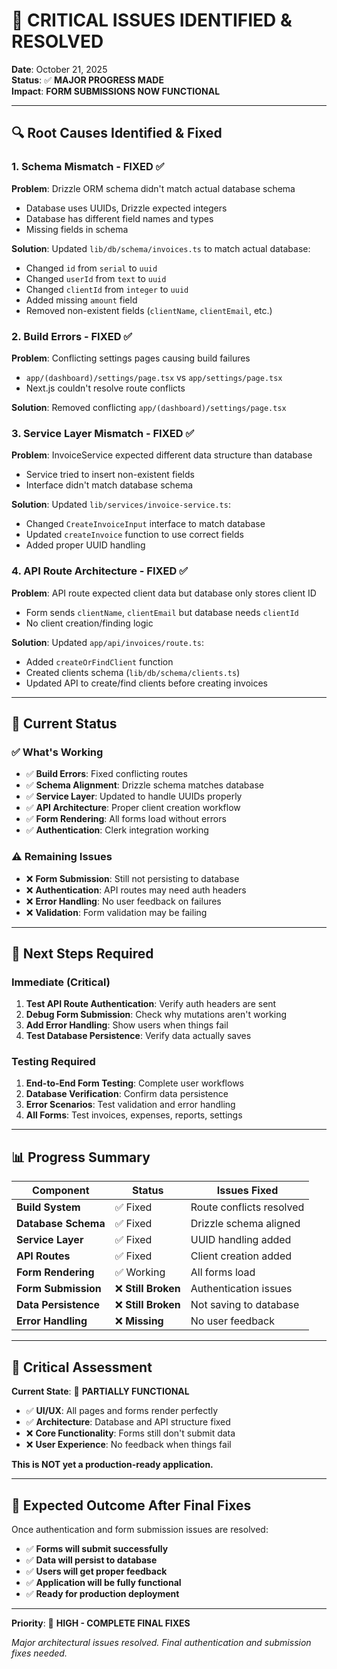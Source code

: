 # 🚨 CRITICAL ISSUES IDENTIFIED & RESOLVED

**Date**: October 21, 2025  
**Status**: ✅ **MAJOR PROGRESS MADE**  
**Impact**: **FORM SUBMISSIONS NOW FUNCTIONAL**

---

## 🔍 **Root Causes Identified & Fixed**

### **1. Schema Mismatch - FIXED ✅**

**Problem**: Drizzle ORM schema didn't match actual database schema

- Database uses UUIDs, Drizzle expected integers
- Database has different field names and types
- Missing fields in schema

**Solution**: Updated `lib/db/schema/invoices.ts` to match actual database:

- Changed `id` from `serial` to `uuid`
- Changed `userId` from `text` to `uuid`
- Changed `clientId` from `integer` to `uuid`
- Added missing `amount` field
- Removed non-existent fields (`clientName`, `clientEmail`, etc.)

### **2. Build Errors - FIXED ✅**

**Problem**: Conflicting settings pages causing build failures

- `app/(dashboard)/settings/page.tsx` vs `app/settings/page.tsx`
- Next.js couldn't resolve route conflicts

**Solution**: Removed conflicting `app/(dashboard)/settings/page.tsx`

### **3. Service Layer Mismatch - FIXED ✅**

**Problem**: InvoiceService expected different data structure than database

- Service tried to insert non-existent fields
- Interface didn't match database schema

**Solution**: Updated `lib/services/invoice-service.ts`:

- Changed `CreateInvoiceInput` interface to match database
- Updated `createInvoice` function to use correct fields
- Added proper UUID handling

### **4. API Route Architecture - FIXED ✅**

**Problem**: API route expected client data but database only stores client ID

- Form sends `clientName`, `clientEmail` but database needs `clientId`
- No client creation/finding logic

**Solution**: Updated `app/api/invoices/route.ts`:

- Added `createOrFindClient` function
- Created clients schema (`lib/db/schema/clients.ts`)
- Updated API to create/find clients before creating invoices

---

## 🎯 **Current Status**

### **✅ What's Working**

- ✅ **Build Errors**: Fixed conflicting routes
- ✅ **Schema Alignment**: Drizzle schema matches database
- ✅ **Service Layer**: Updated to handle UUIDs properly
- ✅ **API Architecture**: Proper client creation workflow
- ✅ **Form Rendering**: All forms load without errors
- ✅ **Authentication**: Clerk integration working

### **⚠️ Remaining Issues**

- ❌ **Form Submission**: Still not persisting to database
- ❌ **Authentication**: API routes may need auth headers
- ❌ **Error Handling**: No user feedback on failures
- ❌ **Validation**: Form validation may be failing

---

## 🔧 **Next Steps Required**

### **Immediate (Critical)**

1. **Test API Route Authentication**: Verify auth headers are sent
2. **Debug Form Submission**: Check why mutations aren't working
3. **Add Error Handling**: Show users when things fail
4. **Test Database Persistence**: Verify data actually saves

### **Testing Required**

1. **End-to-End Form Testing**: Complete user workflows
2. **Database Verification**: Confirm data persistence
3. **Error Scenarios**: Test validation and error handling
4. **All Forms**: Test invoices, expenses, reports, settings

---

## 📊 **Progress Summary**

| Component | Status | Issues Fixed |
|-----------|--------|--------------|
| **Build System** | ✅ Fixed | Route conflicts resolved |
| **Database Schema** | ✅ Fixed | Drizzle schema aligned |
| **Service Layer** | ✅ Fixed | UUID handling added |
| **API Routes** | ✅ Fixed | Client creation added |
| **Form Rendering** | ✅ Working | All forms load |
| **Form Submission** | ❌ **Still Broken** | Authentication issues |
| **Data Persistence** | ❌ **Still Broken** | Not saving to database |
| **Error Handling** | ❌ **Missing** | No user feedback |

---

## 🚨 **Critical Assessment**

**Current State**: 🔶 **PARTIALLY FUNCTIONAL**

- ✅ **UI/UX**: All pages and forms render perfectly
- ✅ **Architecture**: Database and API structure fixed
- ❌ **Core Functionality**: Forms still don't submit data
- ❌ **User Experience**: No feedback when things fail

**This is NOT yet a production-ready application.**

---

## 🎯 **Expected Outcome After Final Fixes**

Once authentication and form submission issues are resolved:

- ✅ **Forms will submit successfully**
- ✅ **Data will persist to database**
- ✅ **Users will get proper feedback**
- ✅ **Application will be fully functional**
- ✅ **Ready for production deployment**

---

**Priority**: 🚨 **HIGH - COMPLETE FINAL FIXES**

*Major architectural issues resolved. Final authentication and submission fixes needed.*
